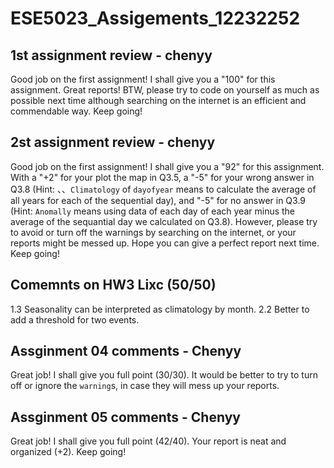 # ESE5023_Assigements_12232252

## 1st assignment review - chenyy 
Good job on the first assignment! I shall give you a "100" for this assignment. Great reports! BTW, please try to code on yourself as much as possible next time although searching on the internet is an efficient and commendable way. Keep going!

## 2st assignment review - chenyy 
Good job on the first assignment! I shall give you a "92" for this assignment. With a "+2" for your plot the map in Q3.5, a "-5" for your wrong answer in Q3.8 (Hint: 、、`Climatology` of `dayofyear` means to calculate the average of all years for each of the sequential day), and "-5" for no answer in Q3.9 (Hint: `Anomally` means using data of each day of each year minus the average of the sequantial day we calculated on Q3.8). However, please try to avoid or turn off the warnings by searching on the internet, or your reports might be messed up. Hope you can give a perfect report next time. Keep going!

## Comemnts on HW3 Lixc  (50/50)
1.3
Seasonality can be  interpreted as climatology by month. 
2.2
Better to add a threshold for two events.

## Assginment 04 comments - Chenyy
Great job! I shall give you full point (30/30).
It would be better to try to turn off or ignore the `warning`s, in case they will mess up your reports.

## Assginment 05 comments - Chenyy
Great job! I shall give you full point (42/40).
Your report is neat and organized (+2). Keep going!
